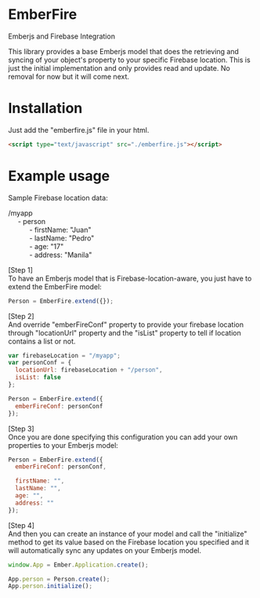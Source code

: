 EmberFire
=========

Emberjs and Firebase Integration

This library provides a base Emberjs model that does the retrieving and syncing of your object's property to your specific Firebase location.
This is just the initial implementation and only provides read and update. No removal for now but it will come next. 

Installation
============

Just add the "emberfire.js" file in your html.

```html
<script type="text/javascript" src="./emberfire.js"></script>
```

Example usage
==============

Sample Firebase location data:

/myapp <br />
&nbsp;&nbsp;&nbsp;&nbsp; - person <br />
&nbsp;&nbsp;&nbsp;&nbsp;&nbsp;&nbsp;&nbsp;&nbsp;&nbsp;&nbsp; - firstName: "Juan" <br />
&nbsp;&nbsp;&nbsp;&nbsp;&nbsp;&nbsp;&nbsp;&nbsp;&nbsp;&nbsp; - lastName: "Pedro" <br />
&nbsp;&nbsp;&nbsp;&nbsp;&nbsp;&nbsp;&nbsp;&nbsp;&nbsp;&nbsp; - age: "17" <br />
&nbsp;&nbsp;&nbsp;&nbsp;&nbsp;&nbsp;&nbsp;&nbsp;&nbsp;&nbsp; - address: "Manila" <br />

[Step 1] <br />
To have an Emberjs model that is Firebase-location-aware, you just have to extend the EmberFire model:

```javascript
Person = EmberFire.extend({});
```

[Step 2] <br />
And override "emberFireConf" property to provide your firebase location through "locationUrl" property and the "isList" property to tell if location contains a list or not.

```javascript
var firebaseLocation = "/myapp";
var personConf = {
  locationUrl: firebaseLocation + "/person",
  isList: false
};

Person = EmberFire.extend({
  emberFireConf: personConf
});
```

[Step 3] <br />
Once you are done specifying this configuration you can add your own properties to your Emberjs model:

```javascript
Person = EmberFire.extend({
  emberFireConf: personConf,

  firstName: "",
  lastName: "",
  age: "",
  address: ""
});
```

[Step 4] <br />
And then you can create an instance of your model and call the "initialize" method to get its value based on the Firebase location you specified and it will automatically sync any updates on your Emberjs model.

```javascript
window.App = Ember.Application.create();

App.person = Person.create();
App.person.initialize();
```
